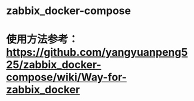 # zabbix_docker-compose
# 使用方法参考：https://github.com/yangyuanpeng525/zabbix_docker-compose/wiki/Way-for-zabbix_docker
